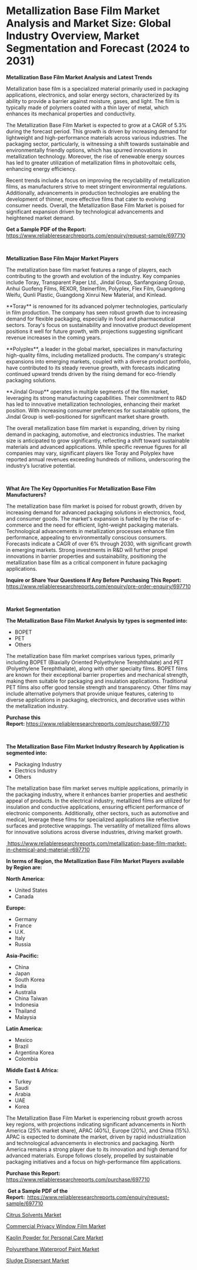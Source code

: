 <p><h1>Metallization Base Film Market Analysis and Market Size: Global Industry Overview, Market Segmentation and Forecast (2024 to 2031)</h1></p><p><strong>Metallization Base Film Market Analysis and Latest Trends</strong></p>
<p><p>Metallization base film is a specialized material primarily used in packaging applications, electronics, and solar energy sectors, characterized by its ability to provide a barrier against moisture, gases, and light. The film is typically made of polymers coated with a thin layer of metal, which enhances its mechanical properties and conductivity.</p><p>The Metallization Base Film Market is expected to grow at a CAGR of 5.3% during the forecast period. This growth is driven by increasing demand for lightweight and high-performance materials across various industries. The packaging sector, particularly, is witnessing a shift towards sustainable and environmentally friendly options, which has spurred innovations in metallization technology. Moreover, the rise of renewable energy sources has led to greater utilization of metallization films in photovoltaic cells, enhancing energy efficiency.</p><p>Recent trends include a focus on improving the recyclability of metallization films, as manufacturers strive to meet stringent environmental regulations. Additionally, advancements in production technologies are enabling the development of thinner, more effective films that cater to evolving consumer needs. Overall, the Metallization Base Film Market is poised for significant expansion driven by technological advancements and heightened market demand.</p></p>
<p><strong>Get a Sample PDF of the Report:&nbsp;</strong> <a href="https://www.reliableresearchreports.com/enquiry/request-sample/697710?utm_campaign=4&utm_medium=2&utm_source=Github&utm_content=ia&utm_term=10122024&utm_id=metallization-base-film">https://www.reliableresearchreports.com/enquiry/request-sample/697710</a></p>
<p>&nbsp;</p>
<p><strong>Metallization Base Film Major Market Players</strong></p>
<p><p>The metallization base film market features a range of players, each contributing to the growth and evolution of the industry. Key companies include Toray, Transparent Paper Ltd., Jindal Group, Sanfangxiang Group, Anhui Guofeng Films, REXOR, Steinerfilm, Polyplex, Flex Film, Guangdong Weifu, Qunli Plastic, Guangdong Xinrui New Material, and Kinlead.</p><p>**Toray** is renowned for its advanced polymer technologies, particularly in film production. The company has seen robust growth due to increasing demand for flexible packaging, especially in food and pharmaceutical sectors. Toray's focus on sustainability and innovative product development positions it well for future growth, with projections suggesting significant revenue increases in the coming years.</p><p>**Polyplex**, a leader in the global market, specializes in manufacturing high-quality films, including metallized products. The company's strategic expansions into emerging markets, coupled with a diverse product portfolio, have contributed to its steady revenue growth, with forecasts indicating continued upward trends driven by the rising demand for eco-friendly packaging solutions.</p><p>**Jindal Group** operates in multiple segments of the film market, leveraging its strong manufacturing capabilities. Their commitment to R&D has led to innovative metallization technologies, enhancing their market position. With increasing consumer preferences for sustainable options, the Jindal Group is well-positioned for significant market share growth.</p><p>The overall metallization base film market is expanding, driven by rising demand in packaging, automotive, and electronics industries. The market size is anticipated to grow significantly, reflecting a shift toward sustainable materials and advanced applications. While specific revenue figures for all companies may vary, significant players like Toray and Polyplex have reported annual revenues exceeding hundreds of millions, underscoring the industry’s lucrative potential.</p></p>
<p>&nbsp;</p>
<p><strong>What Are The Key Opportunities For Metallization Base Film Manufacturers?</strong></p>
<p><p>The metallization base film market is poised for robust growth, driven by increasing demand for advanced packaging solutions in electronics, food, and consumer goods. The market's expansion is fueled by the rise of e-commerce and the need for efficient, light-weight packaging materials. Technological advancements in metallization processes enhance film performance, appealing to environmentally conscious consumers. Forecasts indicate a CAGR of over 6% through 2030, with significant growth in emerging markets. Strong investments in R&D will further propel innovations in barrier properties and sustainability, positioning the metallization base film as a critical component in future packaging applications.</p></p>
<p><strong>Inquire or Share Your Questions If Any Before Purchasing This Report:</strong> <a href="https://www.reliableresearchreports.com/enquiry/pre-order-enquiry/697710?utm_campaign=4&utm_medium=2&utm_source=Github&utm_content=ia&utm_term=10122024&utm_id=metallization-base-film">https://www.reliableresearchreports.com/enquiry/pre-order-enquiry/697710</a></p>
<p>&nbsp;</p>
<p><strong>Market Segmentation</strong></p>
<p><strong>The Metallization Base Film Market Analysis by types is segmented into:</strong></p>
<p><ul><li>BOPET</li><li>PET</li><li>Others</li></ul></p>
<p><p>The metallization base film market comprises various types, primarily including BOPET (Biaxially Oriented Polyethylene Terephthalate) and PET (Polyethylene Terephthalate), along with other specialty films. BOPET films are known for their exceptional barrier properties and mechanical strength, making them suitable for packaging and insulation applications. Traditional PET films also offer good tensile strength and transparency. Other films may include alternative polymers that provide unique features, catering to diverse applications in packaging, electronics, and decorative uses within the metallization industry.</p></p>
<p><strong>Purchase this Report:&nbsp;</strong><a href="https://www.reliableresearchreports.com/purchase/697710?utm_campaign=4&utm_medium=2&utm_source=Github&utm_content=ia&utm_term=10122024&utm_id=metallization-base-film">https://www.reliableresearchreports.com/purchase/697710</a></p>
<p>&nbsp;</p>
<p><strong>The Metallization Base Film Market Industry Research by Application is segmented into:</strong></p>
<p><ul><li>Packaging Industry</li><li>Electrics Industry</li><li>Others</li></ul></p>
<p><p>The metallization base film market serves multiple applications, primarily in the packaging industry, where it enhances barrier properties and aesthetic appeal of products. In the electrical industry, metallized films are utilized for insulation and conductive applications, ensuring efficient performance of electronic components. Additionally, other sectors, such as automotive and medical, leverage these films for specialized applications like reflective surfaces and protective wrappings. The versatility of metallized films allows for innovative solutions across diverse industries, driving market growth.</p></p>
<p><a href="https://www.reliableresearchreports.com/metallization-base-film-market-in-chemical-and-material-r697710?utm_campaign=4&utm_medium=2&utm_source=Github&utm_content=ia&utm_term=10122024&utm_id=metallization-base-film">&nbsp;https://www.reliableresearchreports.com/metallization-base-film-market-in-chemical-and-material-r697710</a></p>
<p><strong>In terms of Region, the Metallization Base Film Market Players available by Region are:</strong></p>
<p>
    <p> <strong> North America: </strong>
        <ul>
            <li>United States</li>
            <li>Canada</li>
        </ul>
        </p> 
    <p> <strong> Europe: </strong>
        <ul>
            <li>Germany</li>
            <li>France</li>
            <li>U.K.</li>
            <li>Italy</li>
            <li>Russia</li>
        </ul>
        </p> 
    <p> <strong> Asia-Pacific: </strong>
        <ul>
            <li>China</li>
            <li>Japan</li>
            <li>South Korea</li>
            <li>India</li>
            <li>Australia</li>
            <li>China Taiwan</li>
            <li>Indonesia</li>
            <li>Thailand</li>
            <li>Malaysia</li>
        </ul>
        </p> 
    <p> <strong> Latin America: </strong>
        <ul>
            <li>Mexico</li>
            <li>Brazil</li>
            <li>Argentina Korea</li>
            <li>Colombia</li>
        </ul>
        </p> 
    <p> <strong> Middle East & Africa: </strong>
        <ul>
            <li>Turkey</li>
            <li>Saudi</li>
            <li>Arabia</li>
            <li>UAE</li>
            <li>Korea</li>
        </ul>
    </p>
    </p>
<p><p>The Metallization Base Film Market is experiencing robust growth across key regions, with projections indicating significant advancements in North America (25% market share), APAC (40%), Europe (20%), and China (15%). APAC is expected to dominate the market, driven by rapid industrialization and technological advancements in electronics and packaging. North America remains a strong player due to its innovation and high demand for advanced materials. Europe follows closely, propelled by sustainable packaging initiatives and a focus on high-performance film applications.</p></p>
<p><strong>Purchase this Report: </strong><a href="https://www.reliableresearchreports.com/purchase/697710?utm_campaign=4&utm_medium=2&utm_source=Github&utm_content=ia&utm_term=10122024&utm_id=metallization-base-film">https://www.reliableresearchreports.com/purchase/697710</a></p>
<p>&nbsp;<strong>Get a Sample PDF of the Report:&nbsp;&nbsp;</strong><a href="https://www.reliableresearchreports.com/enquiry/request-sample/697710?utm_campaign=4&utm_medium=2&utm_source=Github&utm_content=ia&utm_term=10122024&utm_id=metallization-base-film">https://www.reliableresearchreports.com/enquiry/request-sample/697710</a></p>
<p><strong></strong></p>
<p><p><a href="https://github.com/FosterFahey91/Market-Research-Report-List-1/blob/main/citrus-solvents-market.md?utm_campaign=4&utm_medium=2&utm_source=Github&utm_content=ia&utm_term=10122024&utm_id=metallization-base-film">Citrus Solvents Market</a></p><p><a href="https://www.linkedin.com/pulse/th-score-market-0ptye?utm_campaign=4&utm_medium=2&utm_source=Github&utm_content=ia&utm_term=10122024&utm_id=metallization-base-film">Commercial Privacy Window Film Market</a></p><p><a href="https://github.com/kathiestrine5ty/Market-Research-Report-List-1/blob/main/kaolin-powder-for-personal-care-market.md?utm_campaign=4&utm_medium=2&utm_source=Github&utm_content=ia&utm_term=10122024&utm_id=metallization-base-film">Kaolin Powder for Personal Care Market</a></p><p><a href="https://www.linkedin.com/pulse/futur-trend-quest-sl8ue?utm_campaign=4&utm_medium=2&utm_source=Github&utm_content=ia&utm_term=10122024&utm_id=metallization-base-film">Polyurethane Waterproof Paint Market</a></p><p><a href="https://www.linkedin.com/pulse/th-score-market-0ptye?utm_campaign=4&utm_medium=2&utm_source=Github&utm_content=ia&utm_term=10122024&utm_id=metallization-base-film">Sludge Dispersant Market</a></p></p>